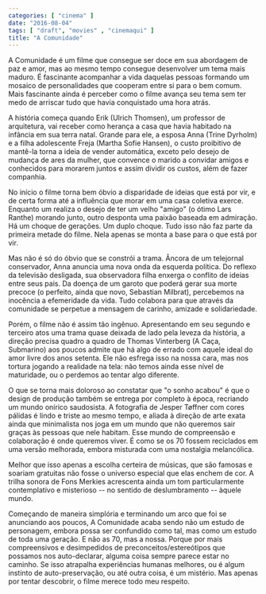 ```yaml
---
categories: [ "cinema" ]
date: "2016-08-04"
tags: [ "draft", "movies" , "cinemaqui" ]
title: "A Comunidade"
---
```

A Comunidade é um filme que consegue ser doce em sua abordagem de paz e amor, mas ao mesmo tempo consegue desenvolver um tema mais maduro. É fascinante acompanhar a vida daquelas pessoas formando um mosaico de personalidades que cooperam entre si para o bem comum. Mais fascinante ainda é perceber como o filme avança seu tema sem ter medo de arriscar tudo que havia conquistado uma hora atrás.

A história começa quando Erik (Ulrich Thomsen), um professor de arquitetura, vai receber como herança a casa que havia habitado na infância em sua terra natal. Grande para ele, a esposa Anna (Trine Dyrholm) e a filha adolescente Freja (Martha Sofie Hansen), o custo proibitivo de mantê-la torna a ideia de vender automática, exceto pelo desejo de mudança de ares da mulher, que convence o marido a convidar amigos e conhecidos para morarem juntos e assim dividir os custos, além de fazer companhia.

No início o filme torna bem óbvio a disparidade de ideias que está por vir, e de certa forma até a influência que morar em uma casa coletiva exerce. Enquanto um realiza o desejo de ter um velho "amigo" (o ótimo Lars Ranthe) morando junto, outro desponta uma paixão baseada em admiração. Há um choque de gerações. Um duplo choque. Tudo isso não faz parte da primeira metade do filme. Nela apenas se monta a base para o que está por vir.

Mas não é só do óbvio que se constrói a trama. Âncora de um telejornal conservador, Anna anuncia uma nova onda da esquerda política. Do reflexo da televisão desligada, sua observadora filha enxerga o conflito de ideias entre seus pais. Da doença de um garoto que poderá gerar sua morte precoce (o perfeito, ainda que novo, Sebastian Milbrat), percebemos na inocência a efemeridade da vida. Tudo colabora para que através da comunidade se perpetue a mensagem de carinho, amizade e solidariedade.

Porém, o filme não é assim tão ingênuo. Apresentando em seu segundo e terceiro atos uma trama quase deixada de lado pela leveza da história, a direção precisa quadro a quadro de Thomas Vinterberg (A Caça, Submarino) aos poucos admite que há algo de errado com aquele ideal do amor livre dos anos setenta. Ele não esfrega isso na nossa cara, mas nos tortura jogando a realidade na tela: não temos ainda esse nível de maturidade, ou o perdemos ao tentar algo diferente.

O que se torna mais doloroso ao constatar que "o sonho acabou" é que o design de produção também se entrega por completo à época, recriando um mundo onírico saudosista. A fotografia de Jesper Tøffner com cores pálidas é lindo e triste ao mesmo tempo, e aliada à direção de arte exata ainda que minimalista nos joga em um mundo que não queremos sair graças às pessoas que nele habitam. Esse mundo de compreensão e colaboração é onde queremos viver. É como se os 70 fossem reciclados em uma versão melhorada, embora misturada com uma nostalgia melancólica.

Melhor que isso apenas a escolha certeira de músicas, que são famosas e soariam gratuitas não fosse o universo especial que elas enchem de cor. A trilha sonora de Fons Merkies acrescenta ainda um tom particularmente contemplativo e misterioso -- no sentido de deslumbramento -- àquele mundo.

Começando de maneira simplória e terminando um arco que foi se anunciando aos poucos, A Comunidade acaba sendo não um estudo de personagem, embora possa ser confundido como tal, mas como um estudo de toda uma geração. E não as 70, mas a nossa. Porque por mais compreensivos e desimpedidos de preconceitos/estereótipos que possamos nos auto-declarar, alguma coisa sempre parece estar no caminho. Se isso atrapalha experiências humanas melhores, ou é algum instinto de auto-preservação, ou até outra coisa, é um mistério. Mas apenas por tentar descobrir, o filme merece todo meu respeito.

